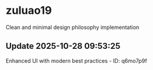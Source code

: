 # zuluao19
Clean and minimal design philosophy implementation

## Update 2025-10-28 09:53:25
Enhanced UI with modern best practices - ID: q6mo7p9f

